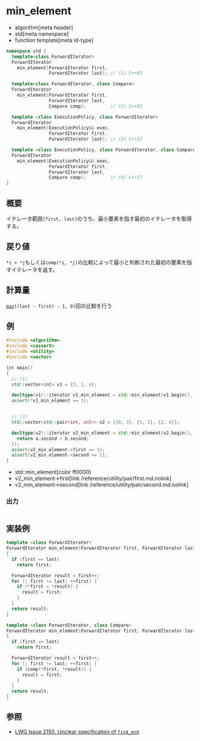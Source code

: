 # min_element
* algorithm[meta header]
* std[meta namespace]
* function template[meta id-type]

```cpp
namespace std {
  template<class ForwardIterator>
  ForwardIterator
    min_element(ForwardIterator first,
                ForwardIterator last); // (1) C++03

  template<class ForwardIterator, class Compare>
  ForwardIterator
    min_element(ForwardIterator first,
                ForwardIterator last,
                Compare comp);         // (2) C++03

  template <class ExecutionPolicy, class ForwardIterator>
  ForwardIterator
    min_element(ExecutionPolicy&& exec,
                ForwardIterator first,
                ForwardIterator last); // (3) C++17

  template <class ExecutionPolicy, class ForwardIterator, class Compare>
  ForwardIterator
    min_element(ExecutionPolicy&& exec,
                ForwardIterator first,
                ForwardIterator last,
                Compare comp);         // (4) C++17
}
```

## 概要
イテレータ範囲`[first, last)`のうち、最小要素を指す最初のイテレータを取得する。


## 戻り値
`*i < *j`もしくは`comp(*i, *j)`の比較によって最小と判断された最初の要素を指すイテレータを返す。


## 計算量
[`max`](/reference/algorithm/max.md)`((last - first) - 1, 0)`回の比較を行う


## 例
```cpp example
#include <algorithm>
#include <cassert>
#include <utility>
#include <vector>

int main()
{
  // (1)
  std::vector<int> v1 = {3, 1, 4};

  decltype(v1)::iterator v1_min_element = std::min_element(v1.begin(), v1.end());
  assert(*v1_min_element == 1);


  // (2)
  std::vector<std::pair<int, int>> v2 = {{0, 3}, {1, 1}, {2, 4}};

  decltype(v2)::iterator v2_min_element = std::min_element(v2.begin(), v2.end(), [](const auto& a, const auto& b) {
    return a.second < b.second;
  });
  assert(v2_min_element->first == 1);
  assert(v2_min_element->second == 1);
}
```
* std::min_element[color ff0000]
* v2_min_element->first[link /reference/utility/pair/first.md.nolink]
* v2_min_element->second[link /reference/utility/pair/second.md.nolink]

### 出力
```
```

## 実装例
```cpp
template <class ForwardIterator>
ForwardIterator min_element(ForwardIterator first, ForwardIterator last)
{
  if (first == last)
    return first;

  ForwardIterator result = first++;
  for (; first != last; ++first) {
    if (*first < *result) {
      result = first;
    }
  }
  return result;
}

template <class ForwardIterator, class Compare>
ForwardIterator min_element(ForwardIterator first, ForwardIterator last, Compare comp)
{
  if (first == last)
    return first;

  ForwardIterator result = first++;
  for (; first != last; ++first) {
    if (comp(*first, *result)) {
      result = first;
    }
  }
  return result;
}
```

## 参照
- [LWG Issue 2150. Unclear specification of `find_end`](http://www.open-std.org/jtc1/sc22/wg21/docs/lwg-defects.html#2150)
